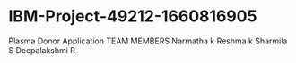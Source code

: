 # IBM-Project-49212-1660816905
Plasma Donor Application
TEAM MEMBERS
Narmatha k
Reshma k
Sharmila S
Deepalakshmi R

